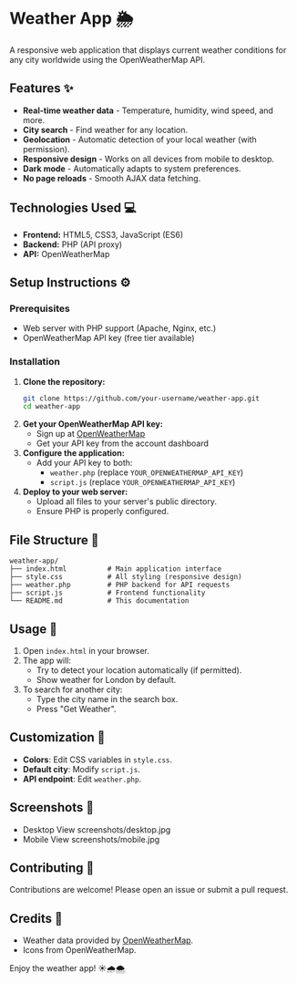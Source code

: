 # Weather App 🌦️

A responsive web application that displays current weather conditions for any city worldwide using the OpenWeatherMap API.

## Features ✨
- **Real-time weather data** - Temperature, humidity, wind speed, and more.
- **City search** - Find weather for any location.
- **Geolocation** - Automatic detection of your local weather (with permission).
- **Responsive design** - Works on all devices from mobile to desktop.
- **Dark mode** - Automatically adapts to system preferences.
- **No page reloads** - Smooth AJAX data fetching.

## Technologies Used 💻
- **Frontend:** HTML5, CSS3, JavaScript (ES6)
- **Backend:** PHP (API proxy)
- **API:** OpenWeatherMap

## Setup Instructions ⚙️

### Prerequisites
- Web server with PHP support (Apache, Nginx, etc.)
- OpenWeatherMap API key (free tier available)

### Installation
1. **Clone the repository:**
   ```bash
   git clone https://github.com/your-username/weather-app.git
   cd weather-app
   ```
2. **Get your OpenWeatherMap API key:**
   - Sign up at [OpenWeatherMap](https://openweathermap.org/)
   - Get your API key from the account dashboard
3. **Configure the application:**
   - Add your API key to both:
     - `weather.php` (replace `YOUR_OPENWEATHERMAP_API_KEY`)
     - `script.js` (replace `YOUR_OPENWEATHERMAP_API_KEY`)
4. **Deploy to your web server:**
   - Upload all files to your server's public directory.
   - Ensure PHP is properly configured.

## File Structure 💁️
```
weather-app/
├── index.html          # Main application interface
├── style.css           # All styling (responsive design)
├── weather.php         # PHP backend for API requests
├── script.js           # Frontend functionality
└── README.md           # This documentation
```

## Usage 🚀
1. Open `index.html` in your browser.
2. The app will:
   - Try to detect your location automatically (if permitted).
   - Show weather for London by default.
3. To search for another city:
   - Type the city name in the search box.
   - Press "Get Weather".

## Customization 🎨
- **Colors**: Edit CSS variables in `style.css`.
- **Default city**: Modify `script.js`.
- **API endpoint**: Edit `weather.php`.

## Screenshots 📸
- Desktop View screenshots/desktop.jpg
- Mobile View screenshots/mobile.jpg

## Contributing 🤝
Contributions are welcome! Please open an issue or submit a pull request.

## Credits 🙏
- Weather data provided by [OpenWeatherMap](https://openweathermap.org/).
- Icons from OpenWeatherMap.

Enjoy the weather app! ☀️🌧️🌨️

